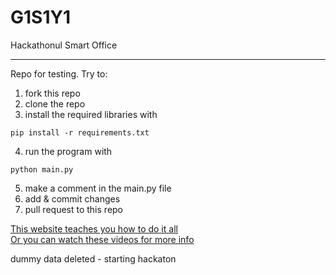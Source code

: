 # G1S1Y1
Hackathonul Smart Office
<hr>

Repo for testing.
Try to:
1) fork this repo
2) clone the repo 
3) install the required libraries with
```
pip install -r requirements.txt
```
4) run the program with
```
python main.py
```
5) make a comment in the main.py file
6) add & commit changes
7) pull request to this repo

[This website teaches you how to do it all](https://www.datacamp.com/tutorial/git-push-pull) <br>
[Or you can watch these videos for more info](https://www.youtube.com/watch?v=HVsySz-h9r4&list=PL-osiE80TeTuRUfjRe54Eea17-YfnOOAx)

dummy data deleted - starting hackaton

